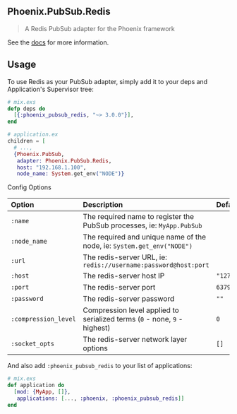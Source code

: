 ## Phoenix.PubSub.Redis

> A Redis PubSub adapter for the Phoenix framework

See the [docs](https://hexdocs.pm/phoenix_pubsub_redis/) for more information.

## Usage

To use Redis as your PubSub adapter, simply add it to your deps and Application's Supervisor tree:

```elixir
# mix.exs
defp deps do
  [{:phoenix_pubsub_redis, "~> 3.0.0"}],
end

# application.ex
children = [
  # ...,
  {Phoenix.PubSub,
   adapter: Phoenix.PubSub.Redis,
   host: "192.168.1.100",
   node_name: System.get_env("NODE")}
```

Config Options

Option                  | Description                                                               | Default        |
:-----------------------| :------------------------------------------------------------------------ | :------------- |
`:name`                 | The required name to register the PubSub processes, ie: `MyApp.PubSub`    |                |
`:node_name`            | The required and unique name of the node, ie: `System.get_env("NODE")`    |                |
`:url`                  | The redis-server URL, ie: `redis://username:password@host:port`           |                |
`:host`                 | The redis-server host IP                                                  | `"127.0.0.1"`  |
`:port`                 | The redis-server port                                                     | `6379`         |
`:password`             | The redis-server password                                                 | `""`           |
`:compression_level`    | Compression level applied to serialized terms (`0` - none, `9` - highest) | `0`            |
`:socket_opts`          | The redis-server network layer options                                    | `[]`           |

And also add `:phoenix_pubsub_redis` to your list of applications:

```elixir
# mix.exs
def application do
  [mod: {MyApp, []},
   applications: [..., :phoenix, :phoenix_pubsub_redis]]
end
```